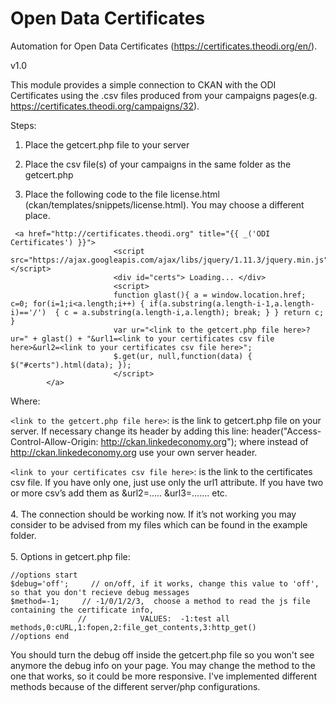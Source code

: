 # Open Data Certificates
Automation for Open Data Certificates (https://certificates.theodi.org/en/). 

v1.0
    
This module provides a simple connection to CKAN with the ODI Certificates using the .csv files produced from your campaigns pages(e.g. https://certificates.theodi.org/campaigns/32).

Steps:

1.	Place the getcert.php file to your server

2.	Place the csv file(s) of your campaigns in the same folder as the getcert.php

3.	Place the following code to the file license.html (ckan/templates/snippets/license.html). You may choose a different place.
     

```
 <a href="http://certificates.theodi.org" title="{{ _('ODI Certificates') }}">          
                       <script src="https://ajax.googleapis.com/ajax/libs/jquery/1.11.3/jquery.min.js"></script> 
                       <div id="certs"> Loading... </div>                        
                       <script>                       
                       function glast(){ a = window.location.href; c=0; for(i=1;i<a.length;i++) { if(a.substring(a.length-i-1,a.length-i)=='/')  { c = a.substring(a.length-i,a.length); break; } } return c; } 
                       var ur="<link to the getcert.php file here>?ur=" + glast() + "&url1=<link to your certificates csv file here>&url2=<link to your certificates csv file here>";
                       $.get(ur, null,function(data) { $("#certs").html(data); });                    
                       </script>
        </a> 

```
Where: 

```<link to the getcert.php file here>```: is the link to getcert.php file on your server. If necessary change its header by adding this line: header("Access-Control-Allow-Origin: http://ckan.linkedeconomy.org"); where instead of http://ckan.linkedeconomy.org use your own server header.

```<link to your certificates csv file here>```: is the link to the certificates csv file. If you have only one, just use only the url1 attribute. If you have two or more csv’s add them as &url2=…..   &url3=…….  etc. 
<br><br> 4.   The connection should be working now. If it’s not working you may consider to be advised from my files which can be found in the example folder.
<br><br> 5.   Options in getcert.php file:
```
//options start
$debug='off';     // on/off, if it works, change this value to 'off', so that you don't recieve debug messages
$method=-1;     // -1/0/1/2/3,  choose a method to read the js file containing the certificate info, 
               //            VALUES:  -1:test all methods,0:cURL,1:fopen,2:file_get_contents,3:http_get()
//options end
```

You should turn the debug off inside the getcert.php file so you won't see anymore the debug info on your page. You may change the method to the one that works, so it could be more responsive. I've implemented different methods because of the different server/php configurations.
